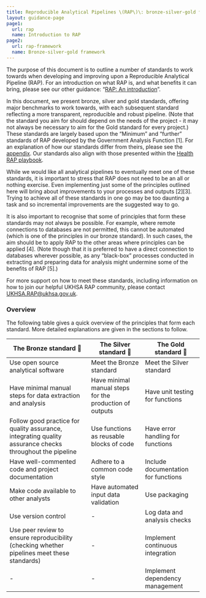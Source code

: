 ```yaml
---
title: Reproducible Analytical Pipelines \(RAP\)\: bronze-silver-gold framework
layout: guidance-page
page1: 
  url: rap
  name: Introduction to RAP
page2: 
  url: rap-framework
  name: Bronze-silver-gold framework
---
```



The purpose of this document is to outline a number of standards to work towards when developing and improving upon a Reproducible Analytical Pipeline (RAP). For an introduction on what RAP is, and what benefits it can bring, please see our other guidance: “[RAP: An introduction](rap)”.

In this document, we present bronze, silver and gold standards, offering major benchmarks to work towards, with each subsequent standard reflecting a more transparent, reproducible and robust pipeline. (Note that the standard you aim for should depend on the needs of the project - it may not always be necessary to aim for the Gold standard for every project.) These standards are largely based upon the “Minimum” and “further” standards of RAP developed by the Government Analysis Function [1]. For an explanation of how our standards differ from theirs, please see the [appendix](#). Our standards also align with those presented within the [Health RAP playbook](https://nhsengland.github.io/Health-RAP-Playbook-Alpha/). 

While we would like all analytical pipelines to eventually meet one of these standards, it is important to stress that RAP does not need to be an all or nothing exercise. Even implementing just some of the principles outlined here will bring about improvements to your processes and outputs [2][3]. Trying to achieve all of these standards in one go may be too daunting a task and so incremental improvements are the suggested way to go.

It is also important to recognise that some of principles that form these standards may not always be possible. For example, where remote connections to databases are not permitted, this cannot be automated (which is one of the principles in our bronze standard). In such cases, the aim should be to apply RAP to the other areas where principles can be applied [4]. (Note though that it is preferred to have a direct connection to databases wherever possible, as any “black-box” processes conducted in extracting and preparing data for analysis might undermine some of the benefits of RAP [5].)

For more support on how to meet these standards, including information on how to join our helpful UKHSA RAP community, please contact <UKHSA.RAP@ukhsa.gov.uk>.


### Overview

The following table gives a quick overview of the principles that form each standard. More detailed explanations are given in the sections to follow.

| The Bronze standard 🥉 | The Silver standard 🥈 | The Gold standard 🥇 |
| ------- | ------- | ------- |
| Use open source analytical software | Meet the Bronze standard | Meet the Silver standard |
| Have minimal manual steps for data extraction and analysis | Have minimal manual steps for the production of outputs | Have unit testing for functions |
| Follow good practice for quality assurance, integrating quality assurance checks throughout the pipeline | Use functions as reusable blocks of code | Have error handling for functions |
| Have well-commented code and project documentation | Adhere to a common code style | Include documentation for functions |
| Make code available to other analysts | Have automated input data validation | Use packaging |
| Use version control | - | Log data and analysis checks |
| Use peer review to ensure reproducibility (checking whether pipelines meet these standards) | - | Implement continuous integration |
| - | - | Implement dependency management |
